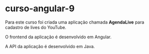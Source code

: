# curso-angular-9
Para este curso foi criada uma aplicação chamada **AgendaLive** para cadastro de lives do YouTube.

O frontend da aplicação é desenvolvido em Angular.

A API da aplicação é desenvolvido em Java.
